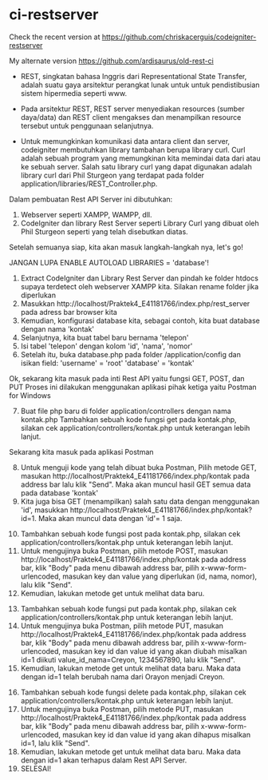 <!-- MULAI -->

<!-- Source Rest API GitHub -->
# ci-restserver
Check the recent version at https://github.com/chriskacerguis/codeigniter-restserver

My alternate version https://github.com/ardisaurus/old-rest-ci

<!-- Pengertian Rest API -->

- REST, singkatan bahasa Inggris dari Representational State Transfer, adalah suatu gaya arsitektur perangkat lunak untuk untuk pendistibusian sistem hipermedia seperti www.

- Pada arsitektur REST, REST server menyediakan resources (sumber daya/data) dan REST client mengakses dan menampilkan resource tersebut untuk penggunaan selanjutnya.

- Untuk memungkinkan komunikasi data antara client dan server, codeigniter membutuhkan library tambahan berupa library curl. Curl adalah sebuah program yang memungkinan kita memindai data dari atau ke sebuah server. Salah satu library curl yang dapat digunakan adalah library curl dari Phil Sturgeon yang terdapat pada folder application/libraries/REST_Controller.php.

<!-- Instalasi Rest API di CodeIgniter -->
<!-- Persiapan -->

Dalam pembuatan Rest API Server ini dibutuhkan:
1. Webserver seperti XAMPP, WAMPP, dll.
2. CodeIgniter dan library Rest Server seperti Library Curl yang dibuat oleh Phil Sturgeon seperti yang telah disebutkan diatas.

Setelah semuanya siap, kita akan masuk langkah-langkah nya, let's go!
<!-- Langkah-langkah -->
JANGAN LUPA ENABLE AUTOLOAD LIBRARIES = 'database'!

1. Extract CodeIgniter dan Library Rest Server dan pindah ke folder htdocs supaya terdetect oleh webserver XAMPP kita. Silakan rename folder jika diperlukan
2. Masukkan http://localhost/Praktek4_E41181766/index.php/rest_server pada adress bar browser kita
3. Kemudian, konfigurasi database kita, sebagai contoh, kita buat database dengan nama 'kontak'
4. Selanjutnya, kita buat tabel baru bernama 'telepon' 
5. Isi tabel 'telepon' dengan kolom 'id', 'nama', 'nomor'
6. Setelah itu, buka database.php pada folder /application/config dan isikan field:
'username' = 'root'
'database' = 'kontak'

Ok, sekarang kita masuk pada inti Rest API yaitu fungsi GET, POST, dan PUT 
Proses ini dilakukan menggunakan aplikasi pihak ketiga yaitu Postman for Windows

<!-- GET -->

7. Buat file php baru di folder application/controllers dengan nama kontak.php
Tambahkan sebuah kode fungsi get pada kontak.php, silakan cek application/controllers/kontak.php untuk keterangan lebih lanjut.

Sekarang kita masuk pada aplikasi Postman

8. Untuk menguji kode yang telah dibuat buka Postman, Pilih metode GET, masukan http://localhost/Praktek4_E41181766/index.php/kontak pada address bar lalu klik "Send". Maka akan muncul hasil GET semua data pada database 'kontak'
9. Kita juga bisa GET (menampilkan) salah satu data dengan menggunakan 'id', masukkan http://localhost/Praktek4_E41181766/index.php/kontak?id=1. Maka akan muncul data dengan 'id'= 1 saja. 

<!-- POST -->

10. Tambahkan sebuah kode fungsi post pada kontak.php, silakan cek application/controllers/kontak.php untuk keterangan lebih lanjut.
11. Untuk mengujinya buka Postman, pilih metode POST, masukan http://localhost/Praktek4_E41181766/index.php/kontak pada address bar, klik "Body" pada menu dibawah address bar, pilih x-www-form-urlencoded, masukan key dan value yang diperlukan (id, nama, nomor), lalu klik "Send".
12. Kemudian, lakukan metode get untuk melihat data baru.

<!-- PUT -->

13. Tambahkan sebuah kode fungsi put pada kontak.php, silakan cek application/controllers/kontak.php untuk keterangan lebih lanjut.
14. Untuk mengujinya buka Postman, pilih metode PUT, masukan http://localhost/Praktek4_E41181766/index.php/kontak pada address bar, klik "Body" pada menu dibawah address bar, pilih x-www-form-urlencoded, masukan key id dan value id yang akan diubah misalkan id=1 diikuti value_id_nama=Creyon, 1234567890, lalu klik "Send". 
15. Kemudian, lakukan metode get untuk melihat data baru. Maka data dengan id=1 telah berubah nama dari Orayon menjadi Creyon.

<!-- DELETE -->

16. Tambahkan sebuah kode fungsi delete pada kontak.php, silakan cek application/controllers/kontak.php untuk keterangan lebih lanjut.
17. Untuk mengujinya buka Postman, pilih metode PUT, masukan http://localhost/Praktek4_E41181766/index.php/kontak pada address bar, klik "Body" pada menu dibawah address bar, pilih x-www-form-urlencoded, masukan key id dan value id yang akan dihapus misalkan id=1, lalu klik "Send". 
18. Kemudian, lakukan metode get untuk melihat data baru. Maka data dengan id=1 akan terhapus dalam Rest API Server.
19. SELESAI!

<!-- SELESAI -->
